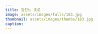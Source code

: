 ```yaml
---
title: 잠잔느 초로
image: assets/images/fulls/183.jpg
thumbnail: assets/images/thumbs/183.jpg
caption:
---
```


